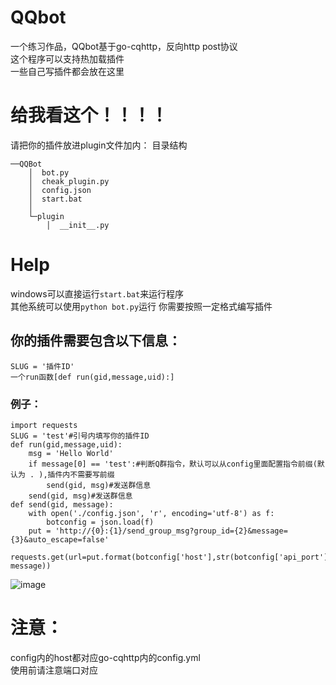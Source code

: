 # QQbot
一个练习作品，QQbot基于go-cqhttp，反向http post协议  
这个程序可以支持热加载插件  
一些自己写插件都会放在这里  
# 给我看这个！！！！
请把你的插件放进plugin文件加内：
目录结构
```
──QQBot
    │  bot.py
    │  cheak_plugin.py
    │  config.json
    │  start.bat
    │  
    └─plugin
        │  __init__.py
```
# Help
windows可以直接运行`start.bat`来运行程序  
其他系统可以使用`python bot.py`运行
你需要按照一定格式编写插件
## 你的插件需要包含以下信息：
`SLUG = '插件ID'`  
`一个run函数[def run(gid,message,uid):]`  
### 例子：
```
import requests
SLUG = 'test'#引号内填写你的插件ID
def run(gid,message,uid):
    msg = 'Hello World'
    if message[0] == 'test':#判断Q群指令，默认可以从config里面配置指令前缀(默认为 . ),插件内不需要写前缀
        send(gid, msg)#发送群信息
    send(gid, msg)#发送群信息
def send(gid, message):
	with open('./config.json', 'r', encoding='utf-8') as f:
		botconfig = json.load(f)
	put = 'http://{0}:{1}/send_group_msg?group_id={2}&message={3}&auto_escape=false'
	requests.get(url=put.format(botconfig['host'],str(botconfig['api_port']),gid, message))
```
![image](https://s1.328888.xyz/2022/06/03/W835R.png)

# 注意：
config内的host都对应go-cqhttp内的config.yml  
使用前请注意端口对应
